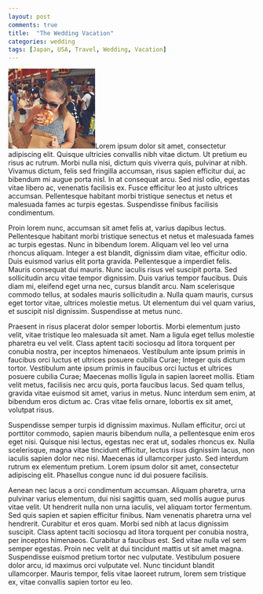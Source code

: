 ```yaml
---
layout: post
comments: true
title:  "The Wedding Vacation"
categories: wedding
tags: [Japan, USA, Travel, Wedding, Vacation]
---
```

<span class="image left"><img src="/images/wedding/japan-s01.png" alt="Jenna eating a japanese sweet roll" /></span>Lorem ipsum dolor sit amet, consectetur adipiscing elit. Quisque ultricies convallis nibh vitae dictum. Ut pretium eu risus ac rutrum. Morbi nulla nisi, dictum quis viverra quis, pulvinar at nibh. Vivamus dictum, felis sed fringilla accumsan, risus sapien efficitur dui, ac bibendum mi augue porta nisl. In at consequat arcu. Sed nisl odio, egestas vitae libero ac, venenatis facilisis ex. Fusce efficitur leo at justo ultrices accumsan. Pellentesque habitant morbi tristique senectus et netus et malesuada fames ac turpis egestas. Suspendisse finibus facilisis condimentum.

Proin lorem nunc, accumsan sit amet felis at, varius dapibus lectus. Pellentesque habitant morbi tristique senectus et netus et malesuada fames ac turpis egestas. Nunc in bibendum lorem. Aliquam vel leo vel urna rhoncus aliquam. Integer a est blandit, dignissim diam vitae, efficitur odio. Duis euismod varius elit porta gravida. Pellentesque a imperdiet felis. Mauris consequat dui mauris. Nunc iaculis risus vel suscipit porta. Sed sollicitudin arcu vitae tempor dignissim. Duis varius tempor faucibus. Duis diam mi, eleifend eget urna nec, cursus blandit arcu. Nam scelerisque commodo tellus, at sodales mauris sollicitudin a. Nulla quam mauris, cursus eget tortor vitae, ultrices molestie metus. Ut elementum dui vel quam varius, et suscipit nisl dignissim. Suspendisse at metus nunc.

Praesent in risus placerat dolor semper lobortis. Morbi elementum justo velit, vitae tristique leo malesuada sit amet. Nam a ligula eget tellus molestie pharetra eu vel velit. Class aptent taciti sociosqu ad litora torquent per conubia nostra, per inceptos himenaeos. Vestibulum ante ipsum primis in faucibus orci luctus et ultrices posuere cubilia Curae; Integer quis dictum tortor. Vestibulum ante ipsum primis in faucibus orci luctus et ultrices posuere cubilia Curae; Maecenas mollis ligula in sapien laoreet mollis. Etiam velit metus, facilisis nec arcu quis, porta faucibus lacus. Sed quam tellus, gravida vitae euismod sit amet, varius in metus. Nunc interdum sem enim, at bibendum eros dictum ac. Cras vitae felis ornare, lobortis ex sit amet, volutpat risus.

Suspendisse semper turpis id dignissim maximus. Nullam efficitur, orci ut porttitor commodo, sapien mauris bibendum nulla, a pellentesque enim eros eget nisi. Quisque nisi lectus, egestas nec erat ut, sodales rhoncus ex. Nulla scelerisque, magna vitae tincidunt efficitur, lectus risus dignissim lacus, non iaculis sapien dolor nec nisi. Maecenas id ullamcorper justo. Sed interdum rutrum ex elementum pretium. Lorem ipsum dolor sit amet, consectetur adipiscing elit. Phasellus congue nunc id dui posuere facilisis.

Aenean nec lacus a orci condimentum accumsan. Aliquam pharetra, urna pulvinar varius elementum, dui nisi sagittis quam, sed mollis augue purus vitae velit. Ut hendrerit nulla non urna iaculis, vel aliquam tortor fermentum. Sed quis sapien et sapien efficitur finibus. Nam venenatis pharetra urna vel hendrerit. Curabitur et eros quam. Morbi sed nibh at lacus dignissim suscipit. Class aptent taciti sociosqu ad litora torquent per conubia nostra, per inceptos himenaeos. Curabitur a faucibus est. Sed vitae nulla vel sem semper egestas. Proin nec velit at dui tincidunt mattis ut sit amet magna. Suspendisse euismod pretium tortor nec vulputate. Vestibulum posuere dolor arcu, id maximus orci vulputate vel. Nunc tincidunt blandit ullamcorper. Mauris tempor, felis vitae laoreet rutrum, lorem sem tristique ex, vitae convallis sapien tortor eu leo.
